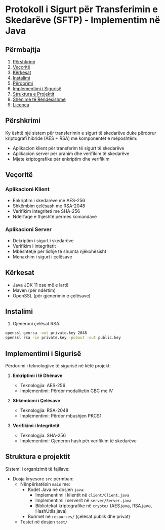 # Protokoll i Sigurt për Transferimin e Skedarëve (SFTP) - Implementim në Java

## Përmbajtja
1. [Përshkrimi](#përshkrimi)
2. [Veçoritë](#veçoritë)
3. [Kërkesat](#kërkesat)
4. [Instalimi](#instalimi)
5. [Përdorimi](#përdorimi)
6. [Implementimi i Sigurisë](#implementimi-i-sigurisë)
7. [Struktura e Projektit](#struktura-e-projektit)
8. [Shënime të Rëndësishme](#shënime-të-rëndësishme)
9. [Licenca](#licenca)

## Përshkrimi <a name="përshkrimi"></a>
Ky është një sistem për transferimin e sigurt të skedarëve duke përdorur kriptografi hibride (AES + RSA) me komponentët e mëposhtëm:
- Aplikacion klient për transferim të sigurt të skedarëve
- Aplikacion server për pranim dhe verifikim të skedarëve
- Mjete kriptografike për enkriptim dhe verifikim

## Veçoritë <a name="veçoritë"></a>

### Aplikacioni Klient
- Enkriptim i skedarëve me AES-256
- Shkëmbim çelësash me RSA-2048
- Verifikim integriteti me SHA-256
- Ndërfaqe e thjeshtë përmes komandave

### Aplikacioni Server
- Dekriptim i sigurt i skedarëve
- Verifikim i integritetit
- Mbështetje për lidhje të shumta njëkohësisht
- Menaxhim i sigurt i çelësave

## Kërkesat <a name="kërkesat"></a>
- Java JDK 11 ose më e lartë
- Maven (për ndërtim)
- OpenSSL (për gjenerimin e çelësave)

## Instalimi <a name="instalimi"></a>

1. Gjeneroni çelësat RSA:
```bash
openssl genrsa -out private.key 2048
openssl rsa -in private.key -pubout -out public.key
```

## Implementimi i Sigurisë

Përdorimi i teknologjive të sigurisë në këtë projekt:

1. **Enkriptimi i të Dhënave**
   - Teknologjia: AES-256
   - Implementimi: Përdor modalitetin CBC me IV

2. **Shkëmbimi i Çelësave** 
   - Teknologjia: RSA-2048
   - Implementimi: Përdor mbushjen PKCS1

3. **Verifikimi i Integritetit**
   - Teknologjia: SHA-256
   - Implementimi: Gjeneron hash për verifikim të skedarëve

## Struktura e projektit

Sistemi i organizimit të fajllave:

- Dosja kryesore `src` përmban:
  - Nënpërkatësin `main` me:
    - Kodet Java në dosjen `java`:
      - Implementimi i klientit në `client/Client.java`
      - Implementimi i serverit në `server/Server.java`
      - Bibliotekat kriptografike në `crypto/` (AES.java, RSA.java, HashUtils.java)
    - Burimet në `resources/` (çelësat publik dhe privat)
  - Testet në dosjen `test/`

